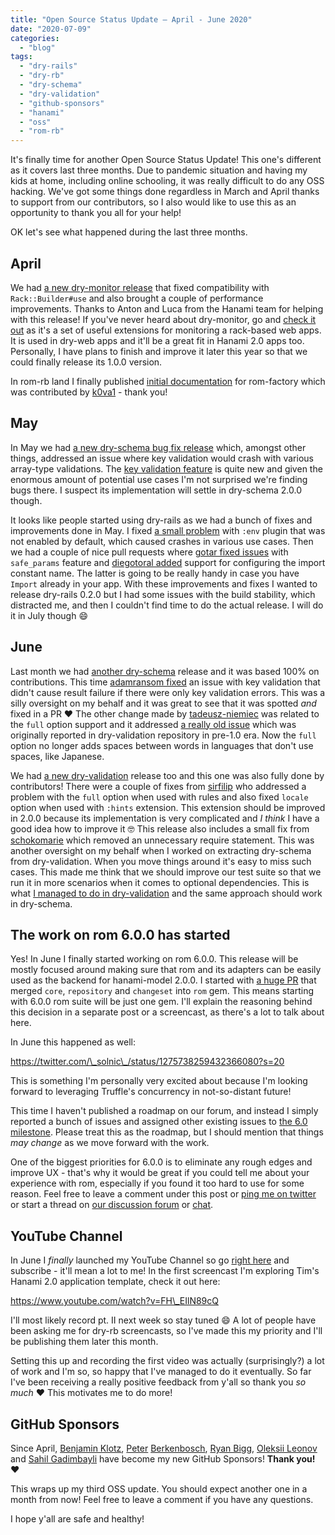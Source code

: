 ```yaml
---
title: "Open Source Status Update – April - June 2020"
date: "2020-07-09"
categories: 
  - "blog"
tags: 
  - "dry-rails"
  - "dry-rb"
  - "dry-schema"
  - "dry-validation"
  - "github-sponsors"
  - "hanami"
  - "oss"
  - "rom-rb"
---
```


It's finally time for another Open Source Status Update! This one's different as it covers last three months. Due to pandemic situation and having my kids at home, including online schooling, it was really difficult to do any OSS hacking. We've got some things done regardless in March and April thanks to support from our contributors, so I also would like to use this as an opportunity to thank you all for your help!

OK let's see what happened during the last three months.

## April

We had [a new dry-monitor release](https://github.com/dry-rb/dry-monitor/releases/tag/v0.3.2) that fixed compatibility with `Rack::Builder#use` and also brought a couple of performance improvements. Thanks to Anton and Luca from the Hanami team for helping with this release! If you've never heard about dry-monitor, go and [check it out](https://github.com/dry-rb/dry-monitor) as it's a set of useful extensions for monitoring a rack-based web apps. It is used in dry-web apps and it'll be a great fit in Hanami 2.0 apps too. Personally, I have plans to finish and improve it later this year so that we could finally release its 1.0.0 version.

In rom-rb land I finally published [initial documentation](https://rom-rb.org/learn/factory/0.10/) for rom-factory which was contributed by [k0va1](https://github.com/k0va1) - thank you!

## May

In May we had [a new dry-schema bug fix release](https://github.com/dry-rb/dry-schema/releases/tag/v1.5.1) which, amongst other things, addressed an issue where key validation would crash with various array-type validations. The [key validation feature](https://dry-rb.org/gems/dry-schema/1.5/advanced/unexpected-keys/) is quite new and given the enormous amount of potential use cases I'm not surprised we're finding bugs there. I suspect its implementation will settle in dry-schema 2.0.0 though.

It looks like people started using dry-rails as we had a bunch of fixes and improvements done in May. I fixed [a small problem](https://github.com/dry-rb/dry-rails/pull/30) with `:env` plugin that was not enabled by default, which caused crashes in various use cases. Then we had a couple of nice pull requests where [gotar fixed issues](https://github.com/dry-rb/dry-rails/pull/24) with `safe_params` feature and [diegotoral added](https://github.com/dry-rb/dry-rails/pull/29) support for configuring the import constant name. The latter is going to be really handy in case you have `Import` already in your app. With these improvements and fixes I wanted to release dry-rails 0.2.0 but I had some issues with the build stability, which distracted me, and then I couldn't find time to do the actual release. I will do it in July though 😄

## June

Last month we had [another dry-schema](https://github.com/dry-rb/dry-schema/releases/tag/v1.5.2) release and it was based 100% on contributions. This time [adamransom fixed](https://github.com/adamransom) an issue with key validation that didn't cause result failure if there were only key validation errors. This was a silly oversight on my behalf and it was great to see that it was spotted _and_ fixed in a PR ❤ The other change made by [tadeusz-niemiec](https://github.com/dry-rb/dry-schema/pull/292) was related to the `full` option support and it addressed [a really old issue](https://github.com/dry-rb/dry-schema/issues/161) which was originally reported in dry-validation repository in pre-1.0 era. Now the `full` option no longer adds spaces between words in languages that don't use spaces, like Japanese.

We had [a new dry-validation](https://github.com/dry-rb/dry-validation/releases/tag/v1.5.1) release too and this one was also fully done by contributors! There were a couple of fixes from [sirfilip](https://github.com/sirfilip) who addressed a problem with the `full` option when used with rules and also fixed `locale` option when used with `:hints` extension. This extension should be improved in 2.0.0 because its implementation is very complicated and _I think_ I have a good idea how to improve it 🤓 This release also includes a small fix from [schokomarie](https://github.com/schokomarie) which removed an unnecessary require statement. This was another oversight on my behalf when I worked on extracting dry-schema from dry-validation. When you move things around it's easy to miss such cases. This made me think that we should improve our test suite so that we run it in more scenarios when it comes to optional dependencies. This is what [I managed to do in dry-validation](https://github.com/dry-rb/dry-validation/blob/master/Rakefile#L15-L45) and the same approach should work in dry-schema.

## The work on rom 6.0.0 has started

Yes! In June I finally started working on rom 6.0.0. This release will be mostly focused around making sure that rom and its adapters can be easily used as the backend for hanami-model 2.0.0. I started with [a huge PR](https://github.com/rom-rb/rom/pull/601) that merged `core`, `repository` and `changeset` into `rom` gem. This means starting with 6.0.0 rom suite will be just one gem. I'll explain the reasoning behind this decision in a separate post or a screencast, as there's a lot to talk about here.

In June this happened as well:

https://twitter.com/\_solnic\_/status/1275738259432366080?s=20

This is something I'm personally very excited about because I'm looking forward to leveraging Truffle's concurrency in not-so-distant future!

This time I haven't published a roadmap on our forum, and instead I simply reported a bunch of issues and assigned other existing issues to [the 6.0 milestone](https://github.com/rom-rb/rom/milestone/11). Please treat this as the roadmap, but I should mention that things _may change_ as we move forward with the work.

One of the biggest priorities for 6.0.0 is to eliminate any rough edges and improve UX - that's why it would be great if you could tell me about your experience with rom, especially if you found it too hard to use for some reason. Feel free to leave a comment under this post or [ping me on twitter](https://twitter.com/solnic29a) or start a thread on [our discussion forum](https://discourse.rom-rb.org/) or [chat](https://rom-rb.zulipchat.com/).

## YouTube Channel

In June I _finally_ launched my YouTube Channel so go [right here](https://www.youtube.com/channel/UCeRgtx8eE4WXqGAeeDQyGYQ) and subscribe - it'll mean a lot to me! In the first screencast I'm exploring Tim's Hanami 2.0 application template, check it out here:

https://www.youtube.com/watch?v=FH\_EIlN89cQ

I'll most likely record pt. II next week so stay tuned 😄 A lot of people have been asking me for dry-rb screencasts, so I've made this my priority and I'll be publishing them later this month.

Setting this up and recording the first video was actually (surprisingly?) a lot of work and I'm so, so happy that I've managed to do it eventually. So far I've been receiving a really positive feedback from y'all so thank you _so much_ ❤ This motivates me to do more!

## GitHub Sponsors

Since April, [Benjamin Klotz](https://github.com/tak1n), [Peter](https://github.com/gadimbaylisahil) [](https://github.com/peterberkenbosch) [Berkenbosch](https://github.com/gadimbaylisahil), [Ryan Bigg](https://github.com/radar), [Oleksii Leonov](https://github.com/aleksejleonov) and [Sahil Gadimbayli](https://github.com/gadimbaylisahil) have become my new GitHub Sponsors! **Thank you!** ❤

This wraps up my third OSS update. You should expect another one in a month from now! Feel free to leave a comment if you have any questions.

I hope y'all are safe and healthy!
